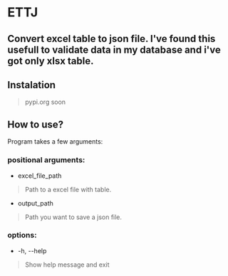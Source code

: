 # ETTJ

Convert excel table to json file. I've found this usefull to validate data in my database and i've got only xlsx table.
---

## Instalation
>pypi.org soon
## How to use?
Program takes a few arguments:
### positional arguments:
- excel_file_path
> Path to a excel file with table.
- output_path
> Path you want to save a json file.

### options:
- -h, --help
> Show help message and exit

